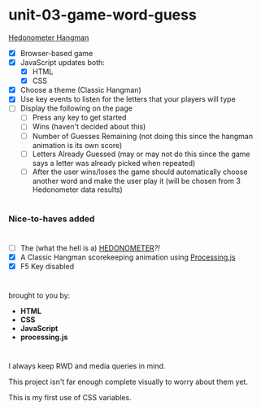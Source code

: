 # unit-03-game-word-guess

[Hedonometer Hangman](https://rkaseman.github.io/unit-03-game-word-guess/)

- [x] Browser-based game
- [x] JavaScript updates both:
  - [x] HTML
  - [x] CSS
- [x] Choose a theme (Classic Hangman)
- [x] Use key events to listen for the letters that your players will type
- [ ] Display the following on the page
  - [ ] Press any key to get started
  - [ ] Wins (haven't decided about this)
  - [ ] Number of Guesses Remaining (not doing this since the hangman animation is its own score)
  - [ ] Letters Already Guessed (may or may not do this since the game says a letter was already picked when repeated)
  - [ ] After the user wins/loses the game should automatically choose another word and make the user play it (will be chosen from 3 Hedonometer data results)
#
### Nice-to-haves added
#
- [ ] The (what the hell is a) [HEDONOMETER](http://hedonometer.org/about.html)*?!*
- [x] A Classic Hangman scorekeeping animation using [Processing.js](http://processingjs.org/)
- [x] F5 Key disabled
#
brought to you by:
- **HTML**
- **CSS**
- **JavaScript**
- **processing.js**
#
I always keep RWD and media queries in mind.

This project isn't far enough complete visually to worry about them yet.

This is my first use of CSS variables.
